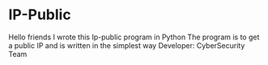 # IP-Public
Hello friends I wrote this Ip-public program in Python The program is to get a public IP and is written in the simplest way 
Developer: CyberSecurity Team
